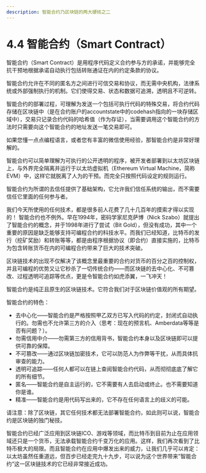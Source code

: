 ```yaml
---
description: 智能合约乃区块链的两大硬核之二
---
```


# 4.4 智能合约（Smart Contract）

智能合约（Smart Contract）是用程序代码定义合约参与方的承诺，并能够完全抗干预地根据承诺自动执行包括转账通证在内的约定条款的协议。

智能合约允许在不同的匿名方之间进行可信交易和协议，而无需中央机构，法律系统或外部强制执行的机制。它们使得交易、状态和数据可追溯，透明且不可逆转。

智能合约的部署过程，可理解为发送一个包括可执行代码的特殊交易，将合约代码存储在区块链中（是在合约账户的accountstate中的codehash指向的一块存储区域中），交易只记录合约代码的哈希值（作为存证），当需要调用这个智能合约的方法时只需要向这个智能合约的地址发送一笔交易即可。

如果您懂一点点编程语言，或者您有丰富的微信使用经验，那智能合约是非常好理解的。

智能合约可以简单理解为可执行的公开透明的程序，被开发者部署到以太坊区块链上，与外界完全隔离并运行于以太坊虚拟机（Ethereum Virtual Machine，简称EVM）中，这样它就脱离了人为的干预。而完全只按照代码设定的规则运行。

智能合约为所谓的去信任提供了基础架构，它允许我们信任系统的输出，而不需要信任它里面的任何参与者。

我们今天所使用的任何技术，都是很多前人花费了几十几百年的摸索才得以实现的！ 智能合约也不例外。早在1994年，密码学家尼克萨博（Nick Szabo）就提出了智能合约的概念，并于1998年进行了尝试（Bit Gold），但没有成功，其中一个重要的原因是缺乏能够支持可编程合约的科技水平。而我们已经知道，比特币的发行（挖矿奖励）和转账等等，都是由程序根据协议（即合约）直接实施的，比特币为包含转账货币在内的可编程合约带来了巨大的技术突破。

区块链技术的出现不仅解决了该概念里最重要的合约对货币的百分之百的控制权，并且可编程的优势又让它秒杀了一切传统合约——而区块链的去中心化、不可篡改、过程透明可追踪等优点，更是令智能合约如虎添翼，一飞冲天！

智能合约是纯正且原生的区块链技术。它符合我们对于区块链价值观的所有期望。

智能合约的特色：

* 去中心化——智能合约是严格按照甲乙双方已写入代码的约定，封闭式自动执行的。勿需也不允许第三方的介入（思考：现在的预言机、Amberdata等等是否有问题？）。
* 勿需信用中介——勿需第三方的信用背书，智能合约本身以及区块链即可以提供可靠的保障。
* 不可篡改——通过区块链加密技术，它可以防范人为作弊等干扰，从而具体抗审查的能力。
* 透明可追踪——任何人都可以在链上查阅智能合约代码，从而彻彻底底了解它的所有细节。
* 匿名——智能合约是自主运行的，它不需要有人去启动或终止。也不需要知道你是谁。
* 精准——智能合约是用代码写出来的，它不存在任何语言上的歧义的可能。

请注意：除了区块链，其它任何技术都无法部署智能合约，如此则可以说，智能合约是区块链的独门秘技。

智能合约已经广泛应用到区块链ICO、游戏等领域，而比特币到目前为止在应用领域还只是一个货币，无法承载智能合约千变万化的应用。这样，我们再次看到了比特币极大的局限。而且智能合约在应用中爆发出来的威力，让我们几乎可以肯定：以太坊虽然任重道远，但百步已经走完九十九步，可以说为这个世界带来”智能合约“这一区块链技术的它已经非常接近成功。

